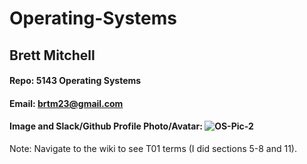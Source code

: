 # Operating-Systems
## Brett Mitchell
#### Repo: 5143 Operating Systems
#### Email: brtm23@gmail.com
#### Image and Slack/Github Profile Photo/Avatar: ![OS-Pic-2](https://github.com/user-attachments/assets/35580287-50de-4fdf-8664-19e1b71d9662)

Note: Navigate to the wiki to see T01 terms (I did sections 5-8 and 11).
